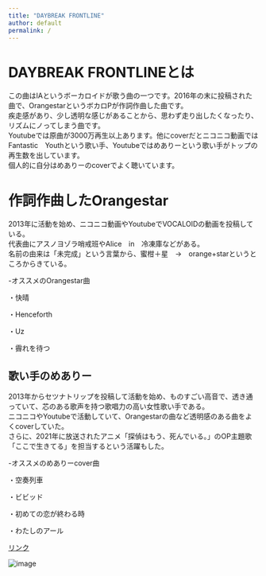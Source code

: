```yaml
---
title: "DAYBREAK FRONTLINE"
author: default
permalink: /
---
```


# DAYBREAK FRONTLINEとは

この曲はIAというボーカロイドが歌う曲の一つです。2016年の末に投稿された曲で、OrangestarというボカロPが作詞作曲した曲です。  
疾走感があり、少し透明な感じがあることから、思わず走り出したくなったり、リズムにノってしまう曲です。  
Youtubeでは原曲が3000万再生以上あります。他にcoverだとニコニコ動画ではFantastic　Youthという歌い手、Youtubeではめありーという歌い手がトップの再生数を出しています。  
個人的に自分はめありーのcoverでよく聴いています。  


# 作詞作曲したOrangestar　　

2013年に活動を始め、ニコニコ動画やYoutubeでVOCALOIDの動画を投稿している。  
代表曲にアスノヨゾラ哨戒班やAlice　in　冷凍庫などがある。  
名前の由来は「未完成」という言葉から、蜜柑＋星　→　orange+starというところからきている。  

-オススメのOrangestar曲

・快晴

・Henceforth

・Uz

・霽れを待つ　　
 

## 歌い手のめありー　　

2013年からセツナトリップを投稿して活動を始め、ものすごい高音で、透き通っていて、芯のある歌声を持つ歌唱力の高い女性歌い手である。  
ニコニコやYoutubeで活動していて、Orangestarの曲など透明感のある曲をよくcoverしていた。  
さらに、2021年に放送されたアニメ「探偵はもう、死んでいる。」のOP主題歌「ここで生きてる」を担当するという活躍もした。  

-オススメのめありーcover曲　　

・空奏列車

・ビビッド

・初めての恋が終わる時

・わたしのアール


  
[リンク](https://www.google.co.jp/)




![image](/220422_GitHubPages/assets/images/logo-150.png)


